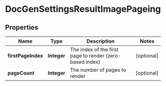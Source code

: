
# DocGenSettingsResultImagePageing

## Properties
Name | Type | Description | Notes
------------ | ------------- | ------------- | -------------
**firstPageIndex** | **Integer** | The index of the first page to render (zero-based index) |  [optional]
**pageCount** | **Integer** | The number of pages to render |  [optional]



